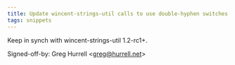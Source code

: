 ```yaml
---
title: Update wincent-strings-util calls to use double-hyphen switches (buildtools, 7acf42a)
tags: snippets
---
```


Keep in synch with wincent-strings-util 1.2-rc1+.

Signed-off-by: Greg Hurrell &lt;greg@hurrell.net&gt;
